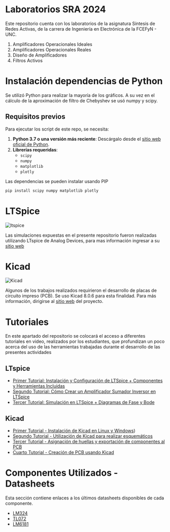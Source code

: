 # Laboratorios SRA 2024
Este repositorio cuenta con los laboratorios de la asignatura Síntesis de Redes Activas, de la carrera de Ingeniería en Electrónica de la FCEFyN - UNC.

1. Amplificadores Operacionales Ideales
2. Amplificadores Operacionales Reales
3. Diseño de Amplificadores
4. Filtros Activos

# Instalación dependencias de Python
Se utilizó Python para realizar la mayoría de los gráficos. A su vez en el cálculo de la aproximación de filtro de Chebyshev se usó numpy y scipy.

## Requisitos previos

Para ejecutar los script de este repo, se necesita:

1. **Python 3.7 o una versión más reciente**: Descárgalo desde el [sitio web oficial de Python](https://www.python.org/downloads/).
2. **Librerías requeridas**:
   - `scipy`
   - `numpy`
   - `matplotlib`
   - `plotly`

Las dependencias se pueden instalar usando PIP
```bash
pip install scipy numpy matplotlib plotly
```

# LTSpice
![ltspice](https://images.sftcdn.net/images/t_app-icon-s/p/d55e21eb-857a-4b0e-8403-584ec5ce0543/1490032411/ltspice-icon.jpg)

Las simulaciones expuestas en el presente repositorio fueron realizadas utilizando LTspice de Analog Devices, para mas información ingresar a su [sitio web](https://www.analog.com/en/resources/design-tools-and-calculators/ltspice-simulator.html)


# Kicad
![Kicad](https://upload.wikimedia.org/wikipedia/commons/thumb/5/59/KiCad-Logo.svg/335px-KiCad-Logo.svg.png)

Algunos de los trabajos realizados requirieron el desarrollo de placas de circuito impreso (PCB). Se uso Kicad 8.0.6 para esta finalidad. Para más información, dirigirse al [sitio web](kicad.org) del proyecto.


# Tutoriales

En este apartado del repositorio se colocará el acceso a diferentes tutoriales en video, realizados por los estudiantes, que profundizan un poco acerca del uso de las herramientas trabajadas durante el desarrollo de las presentes actividades

## LTspice
- [Primer Tutorial: Instalación y Configuración de LTSpice + Componentes y Herramientas Incluidas](https://www.youtube.com/watch?v=8eU4OkuLDko)
- [Segundo Tutorial: Cómo Crear un Amplificador Sumador Inversor en LTSpice](https://www.youtube.com/watch?v=xFDNSKlyUxU)
- [Tercer Tutorial: Simulación en LTSpice + Diagramas de Fase y Bode](https://www.youtube.com/watch?v=1XbrADAF3E8)

## Kicad
- [Primer Tutorial  - Instalación de Kicad en Linux y Windows](https://youtu.be/r6Cftlv0W8k))
- [Segundo Tutorial  - Utilización de Kicad para realizar esquemáticos](https://youtu.be/AmCJIVljmYw)
- [Tercer Tutorial  - Asignación de huellas y exportación de componentes al PCB](https://youtu.be/4QtPsmXvcmw)
- [Cuarto Tutorial - Creación de PCB usando Kicad](https://youtu.be/VFZ34iJKWYY)

# Componentes Utilizados - Datasheets
Esta sección contiene enlaces a los últimos datasheets disponibles de cada componente.

- [LM324](https://www.ti.com/lit/gpn/lm324)
- [TL072](https://www.ti.com/mx/lit/gpn/tl072)
- [LM6181](https://www.mouser.com/ds/2/405/snos634c-522069.pdf)